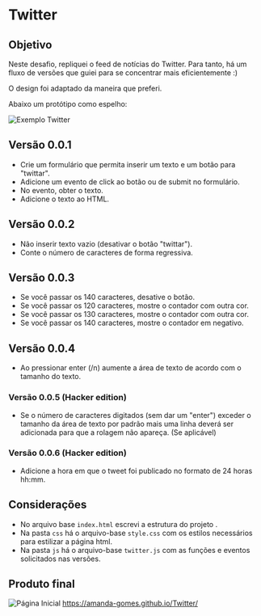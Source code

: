 # Twitter

## Objetivo

Neste desafio, repliquei o feed de notícias do Twitter. Para tanto, há um fluxo de versões que guiei para se concentrar mais eficientemente :)

O design foi adaptado da maneira que preferi.

Abaixo um protótipo como espelho:

![Exemplo Twitter](https://media.giphy.com/media/3ov9jP4RIGQCUQOScg/giphy.gif)

## Versão 0.0.1
- Crie um formulário que permita inserir um texto e um botão para "twittar".
- Adicione um evento de click ao botão ou de submit no formulário.
- No evento, obter o texto.
- Adicione o texto ao HTML.

## Versão 0.0.2
- Não inserir texto vazio (desativar o botão "twittar").
- Conte o número de caracteres de forma regressiva.

## Versão 0.0.3
- Se você passar os 140 caracteres, desative o botão.
- Se você passar os 120 caracteres, mostre o contador com outra cor.
- Se você passar os 130 caracteres, mostre o contador com outra cor.
- Se você passar os 140 caracteres, mostre o contador em negativo.

## Versão 0.0.4
- Ao pressionar enter (/n) aumente a área de texto de acordo com o tamanho do texto.

### Versão 0.0.5 (Hacker edition)
- Se o número de caracteres digitados (sem dar um "enter") exceder o tamanho da área de texto por padrão mais uma linha deverá ser adicionada para que a rolagem não apareça. (Se aplicável)

### Versão 0.0.6 (Hacker edition)
- Adicione a hora em que o tweet foi publicado no formato de 24 horas hh:mm.

## Considerações

* No arquivo base `index.html` escrevi a estrutura do projeto .
* Na pasta `css` há o arquivo-base `style.css` com os estilos necessários para estilizar a página html.
* Na pasta `js` há o arquivo-base `twitter.js` com as funções e eventos solicitados nas versões.

## Produto final
![Página Inicial](src/img/tela.png)
https://amanda-gomes.github.io/Twitter/
